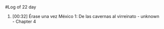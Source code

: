 #Log of 22 day

1. [00:32] Érase una vez México 1: De las cavernas al virreinato - unknown - Chapter 4
